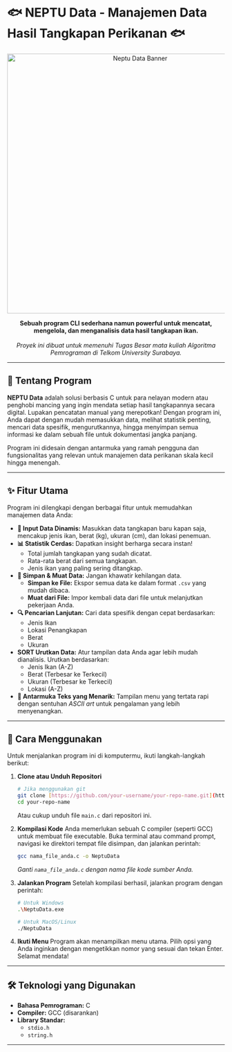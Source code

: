 # 🐟 NEPTU Data - Manajemen Data Hasil Tangkapan Perikanan 🐟

<p align="center">
  <img src="https://i.imgur.com/your-image-url.png" alt="Neptu Data Banner" width="600"/>
</p>

<p align="center">
  <strong>Sebuah program CLI sederhana namun powerful untuk mencatat, mengelola, dan menganalisis data hasil tangkapan ikan.</strong>
  <br>
  <br>
  <em>Proyek ini dibuat untuk memenuhi Tugas Besar mata kuliah Algoritma Pemrograman di Telkom University Surabaya.</em>
</p>

---

## 🌟 Tentang Program

**NEPTU Data** adalah solusi berbasis C untuk para nelayan modern atau penghobi mancing yang ingin mendata setiap hasil tangkapannya secara digital. Lupakan pencatatan manual yang merepotkan! Dengan program ini, Anda dapat dengan mudah memasukkan data, melihat statistik penting, mencari data spesifik, mengurutkannya, hingga menyimpan semua informasi ke dalam sebuah file untuk dokumentasi jangka panjang.

Program ini didesain dengan antarmuka yang ramah pengguna dan fungsionalitas yang relevan untuk manajemen data perikanan skala kecil hingga menengah.

---

## ✨ Fitur Utama

Program ini dilengkapi dengan berbagai fitur untuk memudahkan manajemen data Anda:

* **📝 Input Data Dinamis:** Masukkan data tangkapan baru kapan saja, mencakup jenis ikan, berat (kg), ukuran (cm), dan lokasi penemuan.
* **📊 Statistik Cerdas:** Dapatkan insight berharga secara instan!
    * Total jumlah tangkapan yang sudah dicatat.
    * Rata-rata berat dari semua tangkapan.
    * Jenis ikan yang paling sering ditangkap.
* **💾 Simpan & Muat Data:** Jangan khawatir kehilangan data.
    * **Simpan ke File:** Ekspor semua data ke dalam format `.csv` yang mudah dibaca.
    * **Muat dari File:** Impor kembali data dari file untuk melanjutkan pekerjaan Anda.
* **🔍 Pencarian Lanjutan:** Cari data spesifik dengan cepat berdasarkan:
    * Jenis Ikan
    * Lokasi Penangkapan
    * Berat
    * Ukuran
* **SORT Urutkan Data:** Atur tampilan data Anda agar lebih mudah dianalisis. Urutkan berdasarkan:
    * Jenis Ikan (A-Z)
    * Berat (Terbesar ke Terkecil)
    * Ukuran (Terbesar ke Terkecil)
    * Lokasi (A-Z)
* **🎨 Antarmuka Teks yang Menarik:** Tampilan menu yang tertata rapi dengan sentuhan *ASCII art* untuk pengalaman yang lebih menyenangkan.

---

## 🚀 Cara Menggunakan

Untuk menjalankan program ini di komputermu, ikuti langkah-langkah berikut:

1.  **Clone atau Unduh Repositori**
    ```bash
    # Jika menggunakan git
    git clone [https://github.com/your-username/your-repo-name.git](https://github.com/your-username/your-repo-name.git)
    cd your-repo-name
    ```
    Atau cukup unduh file `main.c` dari repositori ini.

2.  **Kompilasi Kode**
    Anda memerlukan sebuah C compiler (seperti GCC) untuk membuat file executable. Buka terminal atau command prompt, navigasi ke direktori tempat file disimpan, dan jalankan perintah:
    ```bash
    gcc nama_file_anda.c -o NeptuData
    ```
    *Ganti `nama_file_anda.c` dengan nama file kode sumber Anda.*

3.  **Jalankan Program**
    Setelah kompilasi berhasil, jalankan program dengan perintah:
    ```bash
    # Untuk Windows
    .\NeptuData.exe

    # Untuk MacOS/Linux
    ./NeptuData
    ```

4.  **Ikuti Menu**
    Program akan menampilkan menu utama. Pilih opsi yang Anda inginkan dengan mengetikkan nomor yang sesuai dan tekan Enter. Selamat mendata!


---

## 🛠️ Teknologi yang Digunakan

* **Bahasa Pemrograman:** C
* **Compiler:** GCC (disarankan)
* **Library Standar:**
    * `stdio.h`
    * `string.h`

---
